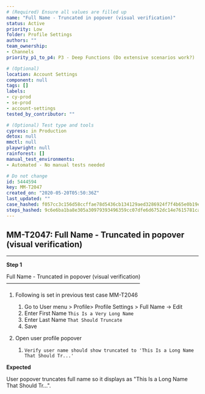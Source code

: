 ```yaml
---
# (Required) Ensure all values are filled up
name: "Full Name - Truncated in popover (visual verification)"
status: Active
priority: Low
folder: Profile Settings
authors: ""
team_ownership: 
- Channels
priority_p1_to_p4: P3 - Deep Functions (Do extensive scenarios work?)

# (Optional)
location: Account Settings
component: null
tags: []
labels: 
- cy-prod
- se-prod
- account-settings
tested_by_contributor: ""

# (Optional) Test type and tools
cypress: in Production
detox: null
mmctl: null
playwright: null
rainforest: []
manual_test_environments:
- Automated - No manual tests needed

# Do not change
id: 5444594
key: MM-T2047
created_on: "2020-05-20T05:50:36Z"
last_updated: ""
case_hashed: f057cc3c156d58ccffae78d5436cb134129aed3286924f7f4b65e0b19e38d8f923fbc330b0b869e735b18e7adcf051d8
steps_hashed: 9c6e6ba1ba8e305a30979393496359cc07dfe6d6752dc14e7615781cabcf183c9929c461cc5d9551b84f669ed8eb0e30
---
```


<!-- (Auto-generated) Based on frontmatter's "key" and "name" -->

## MM-T2047: Full Name - Truncated in popover (visual verification)

---

**Step 1**

Full Name - Truncated in popover (visual verification)\
—————————————————————————

1. Following is set in previous test case MM-T2046

   1. Go to User menu > Profile> Profile Settings > Full Name -> Edit
   2. Enter First Name `This Is a Very Long Name`
   3. Enter Last Name `That Should Truncate`
   4. Save

2. Open user profile popover

   1. ```
      Verify user name should show truncated to 'This Is a Long Name That Should Tr...'
      ```

**Expected**

User popover truncates full name so it displays as "This Is a Long Name That Should Tr...".
